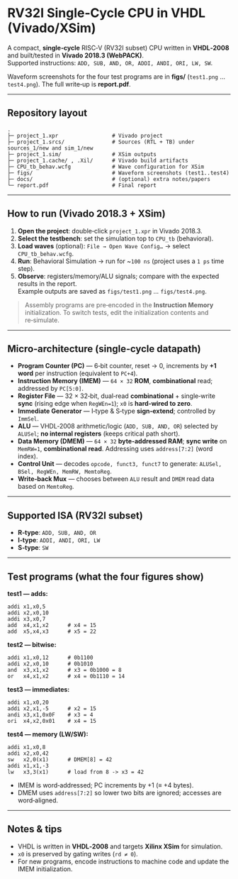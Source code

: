 # RV32I Single‑Cycle CPU in VHDL (Vivado/XSim)

A compact, **single‑cycle** RISC‑V (RV32I subset) CPU written in **VHDL‑2008** and built/tested in **Vivado 2018.3 (WebPACK)**.  
Supported instructions: `ADD, SUB, AND, OR, ADDI, ANDI, ORI, LW, SW`.

Waveform screenshots for the four test programs are in **figs/** (`test1.png` … `test4.png`). The full write‑up is **report.pdf**.

---

## Repository layout
```
.
├─ project_1.xpr                 # Vivado project
├─ project_1.srcs/               # Sources (RTL + TB) under sources_1/new and sim_1/new
├─ project_1.sim/                # XSim outputs
├─ project_1.cache/ , .Xil/      # Vivado build artifacts
├─ CPU_tb_behav.wcfg             # Wave configuration for XSim
├─ figs/                         # Waveform screenshots (test1..test4)
├─ docs/                         # (optional) extra notes/papers
└─ report.pdf                    # Final report
```

---

## How to run (Vivado 2018.3 + XSim)

1. **Open the project**: double‑click `project_1.xpr` in Vivado 2018.3.  
2. **Select the testbench**: set the simulation top to `CPU_tb` (behavioral).  
3. **Load waves** (optional): `File → Open Wave Config…` → select `CPU_tb_behav.wcfg`.  
4. **Run**: Behavioral Simulation → run for ~`100 ns` (project uses a `1 ps` time step).
5. **Observe**: registers/memory/ALU signals; compare with the expected results in the report.  
   Example outputs are saved as `figs/test1.png` … `figs/test4.png`.

> Assembly programs are pre‑encoded in the **Instruction Memory** initialization. To switch tests, edit the initialization contents and re‑simulate.

---

## Micro‑architecture (single‑cycle datapath)

- **Program Counter (PC)** — 6‑bit counter, reset → 0, increments by **+1 word** per instruction (equivalent to `PC+4`).  
- **Instruction Memory (IMEM)** — `64 × 32` **ROM**, **combinational** read; addressed by `PC[5:0]`.  
- **Register File** — 32 × 32‑bit, dual‑read **combinational** + single‑write **sync** (rising edge when `RegWEn=1`); `x0` is **hard‑wired to zero**.  
- **Immediate Generator** — I‑type & S‑type **sign‑extend**; controlled by `ImmSel`.  
- **ALU** — VHDL‑2008 arithmetic/logic (`ADD, SUB, AND, OR`) selected by `ALUSel`; **no internal registers** (keeps critical path short).  
- **Data Memory (DMEM)** — `64 × 32` **byte‑addressed RAM**; **sync write** on `MemRW=1`, **combinational read**. Addressing uses `address[7:2]` (word index).  
- **Control Unit** — decodes `opcode, funct3, funct7` to generate: `ALUSel, BSel, RegWEn, MemRW, MemtoReg`.  
- **Write‑back Mux** — chooses between `ALU` result and `DMEM` read data based on `MemtoReg`.

---

## Supported ISA (RV32I subset)
- **R‑type**: `ADD, SUB, AND, OR`
- **I‑type**: `ADDI, ANDI, ORI, LW`
- **S‑type**: `SW`

---

## Test programs (what the four figures show)

**test1 — adds:**  
```
addi x1,x0,5
addi x2,x0,10
addi x3,x0,7
add  x4,x1,x2      # x4 = 15
add  x5,x4,x3      # x5 = 22
```
**test2 — bitwise:**  
```
addi x1,x0,12      # 0b1100
addi x2,x0,10      # 0b1010
and  x3,x1,x2      # x3 = 0b1000 = 8
or   x4,x1,x2      # x4 = 0b1110 = 14
```
**test3 — immediates:**  
```
addi x1,x0,20
addi x2,x1,-5      # x2 = 15
andi x3,x1,0x0F    # x3 = 4
ori  x4,x2,0x01    # x4 = 15
```
**test4 — memory (LW/SW):**  
```
addi x1,x0,8
addi x2,x0,42
sw   x2,0(x1)      # DMEM[8] = 42
addi x1,x1,-3
lw   x3,3(x1)      # load from 8 -> x3 = 42
```
- IMEM is word‑addressed; PC increments by +1 (≡ +4 bytes).  
- DMEM uses `address[7:2]` so lower two bits are ignored; accesses are word‑aligned.

---

## Notes & tips
- VHDL is written in **VHDL‑2008** and targets **Xilinx XSim** for simulation.  
- `x0` is preserved by gating writes (`rd ≠ 0`).  
- For new programs, encode instructions to machine code and update the IMEM initialization.  


